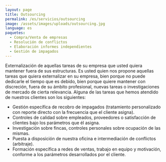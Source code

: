```yaml
---
layout: page
title: Outsourcing
permalink: /es/servicios/outsourcing
image: /assets/images/uploads/outsourcing.jpg
language: es
paquetes:
  - Compra/Venta de empresas
  - Resolución de conflictos
  - Elaboración informes independientes
  - Gestión de impagados
---
```

Externalización de aquellas tareas de su empresa que usted quiera mantener fuera de sus estructuras. Es usted quien nos propone aquellas tareas que quiera externalizar en su empresa, bien porque no puede dedicarle el tiempo que es debido, bien porque quiere mantener con discreción, fuera de su ámbito profesional, nuevas tareas o investigaciones de mercado de cierta relevancia. Alguna de las tareas que hemos atendido de nuestros clientes son los siguientes:

* Gestión específica de recobro de impagados (tratamiento personalizado con reporte directo con la frecuencia que el cliente asigna).
* Controles de calidad sobre empleados, proveedores o satisfacción de clientes bajo los parámetros que él asigna.
* Investigación sobre fincas, controles personales sobre ocupación de las mismas.
* Puesta a disposición de nuestra oficina e intermediación de conflictos (arbitraje).
* Formación específica a redes de ventas, trabajo en equipo y motivación, conforme a los parámetros desarrollados por el cliente.

